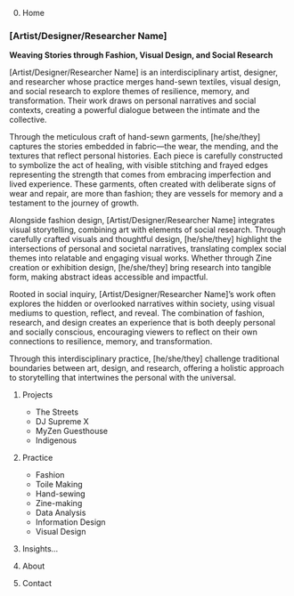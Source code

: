 0. Home

### [Artist/Designer/Researcher Name]

**Weaving Stories through Fashion, Visual Design, and Social Research**

[Artist/Designer/Researcher Name] is an interdisciplinary artist, designer, and researcher whose practice merges hand-sewn textiles, visual design, and social research to explore themes of resilience, memory, and transformation. Their work draws on personal narratives and social contexts, creating a powerful dialogue between the intimate and the collective.

Through the meticulous craft of hand-sewn garments, [he/she/they] captures the stories embedded in fabric—the wear, the mending, and the textures that reflect personal histories. Each piece is carefully constructed to symbolize the act of healing, with visible stitching and frayed edges representing the strength that comes from embracing imperfection and lived experience. These garments, often created with deliberate signs of wear and repair, are more than fashion; they are vessels for memory and a testament to the journey of growth.

Alongside fashion design, [Artist/Designer/Researcher Name] integrates visual storytelling, combining art with elements of social research. Through carefully crafted visuals and thoughtful design, [he/she/they] highlight the intersections of personal and societal narratives, translating complex social themes into relatable and engaging visual works. Whether through Zine creation or exhibition design, [he/she/they] bring research into tangible form, making abstract ideas accessible and impactful.

Rooted in social inquiry, [Artist/Designer/Researcher Name]’s work often explores the hidden or overlooked narratives within society, using visual mediums to question, reflect, and reveal. The combination of fashion, research, and design creates an experience that is both deeply personal and socially conscious, encouraging viewers to reflect on their own connections to resilience, memory, and transformation.

Through this interdisciplinary practice, [he/she/they] challenge traditional boundaries between art, design, and research, offering a holistic approach to storytelling that intertwines the personal with the universal.

1. Projects

   - The Streets
   - DJ Supreme X
   - MyZen Guesthouse
   - Indigenous

2. Practice

   - Fashion
   - Toile Making
   - Hand-sewing
   - Zine-making
   - Data Analysis
   - Information Design
   - Visual Design

3. Insights...

4. About

5. Contact
